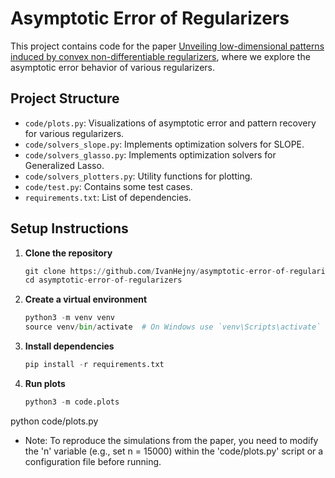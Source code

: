 # Asymptotic Error of Regularizers

This project contains code for the paper [Unveiling low-dimensional patterns induced by convex
non-differentiable regularizers](https://arxiv.org/abs/2405.07677), where we explore the asymptotic error behavior of various regularizers.

## Project Structure

- `code/plots.py`: Visualizations of asymptotic error and pattern recovery for various regularizers.
- `code/solvers_slope.py`: Implements optimization solvers for SLOPE.
- `code/solvers_glasso.py`: Implements optimization solvers for Generalized Lasso.
- `code/solvers_plotters.py`: Utility functions for plotting.
- `code/test.py`: Contains some test cases.
- `requirements.txt`: List of dependencies.

## Setup Instructions

1. **Clone the repository**  
   ```python
   git clone https://github.com/IvanHejny/asymptotic-error-of-regularizers.git
   cd asymptotic-error-of-regularizers

2. **Create a virtual environment**  
   ```python
   python3 -m venv venv
   source venv/bin/activate  # On Windows use `venv\Scripts\activate`

3. **Install dependencies**  
   ```python
   pip install -r requirements.txt

4. **Run plots**  
   ```python
   python3 -m code.plots
python code/plots.py 
- Note: To reproduce the simulations from the paper, you need to modify the 'n' variable (e.g., set n = 15000) within the 'code/plots.py' script or a configuration file before running.
   
